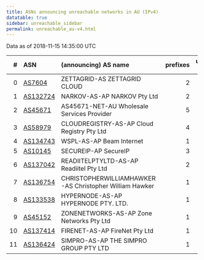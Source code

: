 ```yaml
---
title: ASNs announcing unreachable networks in AU (IPv4)
datatable: true
sidebar: unreachable_sidebar
permalink: unreachable_au-v4.html
---
```


Data as of 2018-11-15 14:35:00 UTC


<div class="datatable-begin"></div>

|   # | ASN                                      | (announcing) AS name                                   |   prefixes |   unreachable /24s |
|----:|:-----------------------------------------|:-------------------------------------------------------|-----------:|-------------------:|
|   0 | [AS7604](unreachable_AS7604-v4.html)     | ZETTAGRID-AS ZETTAGRID CLOUD                           |          2 |                 32 |
|   1 | [AS132724](unreachable_AS132724-v4.html) | NARKOV-AS-AP NARKOV Pty Ltd                            |          2 |                  8 |
|   2 | [AS45671](unreachable_AS45671-v4.html)   | AS45671-NET-AU Wholesale Services Provider             |          5 |                  7 |
|   3 | [AS58979](unreachable_AS58979-v4.html)   | CLOUDREGISTRY-AS-AP Cloud Registry Pty Ltd             |          4 |                  4 |
|   4 | [AS134743](unreachable_AS134743-v4.html) | WSPL-AS-AP Beam Internet                               |          1 |                  4 |
|   5 | [AS10145](unreachable_AS10145-v4.html)   | SECUREIP-AP SecureIP                                   |          3 |                  3 |
|   6 | [AS137042](unreachable_AS137042-v4.html) | READIITELPTYLTD-AS-AP Readiitel Pty Ltd                |          2 |                  2 |
|   7 | [AS136754](unreachable_AS136754-v4.html) | CHRISTOPHERWILLIAMHAWKER-AS Christopher William Hawker |          1 |                  1 |
|   8 | [AS133538](unreachable_AS133538-v4.html) | HYPERNODE-AS-AP HYPERNODE PTY. LTD.                    |          1 |                  1 |
|   9 | [AS45152](unreachable_AS45152-v4.html)   | ZONENETWORKS-AS-AP Zone Networks Pty Ltd               |          1 |                  1 |
|  10 | [AS137414](unreachable_AS137414-v4.html) | FIRENET-AS-AP FireNet Pty Ltd                          |          1 |                  1 |
|  11 | [AS136424](unreachable_AS136424-v4.html) | SIMPRO-AS-AP THE SIMPRO GROUP PTY LTD                  |          1 |                  1 |

<div class="datatable-end"></div>